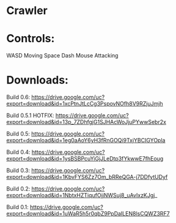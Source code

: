 # Crawler

# Controls:
WASD		Moving
Space		Dash
Mouse		Attacking

# Downloads:
Build 0.6:
https://drive.google.com/uc?export=download&id=1xcPtnJtLcCg3PspovNOfh8V9RZjuJmjh

Build 0.5.1 HOTFIX:
https://drive.google.com/uc?export=download&id=13p_7ZDhfgjG1SJHAcWoJjuPYwwSebr2x

Build 0.5:
https://drive.google.com/uc?export=download&id=1eg0aAoY6yH3fRnGOQi9TxjYBCIGYOpla

Build 0.4:
https://drive.google.com/uc?export=download&id=1ysBSBPcuYiGjJLeDtp3fYkwwE7fhEoug

Build 0.3:
https://drive.google.com/uc?export=download&id=1KbvFYS6Zz7Om_bRReQGA-j7DDfytUDyf

Build 0.2:
https://drive.google.com/uc?export=download&id=1NbtxHZTiqufOjjNWSuj8_uAvIxzKJgj_

Build 0.1:
https://drive.google.com/uc?export=download&id=1uWaR5h5r0qbZ9PpDaILEN8lsCQWZ3RF7